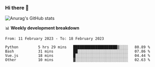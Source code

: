 ### Hi there 👋
![Anurag's GitHub stats](https://github-readme-stats.vercel.app/api?username=jami1024&show_icons=true&theme=radical)

📊 **Weekly development breakdown**
<!--START_SECTION:waka-->

```text
From: 11 February 2023 - To: 18 February 2023

Python         5 hrs 29 mins   ████████████████████▒░░░░   80.89 %
Bash           31 mins         ██░░░░░░░░░░░░░░░░░░░░░░░   07.86 %
Vue.js         18 mins         █░░░░░░░░░░░░░░░░░░░░░░░░   04.44 %
Other          10 mins         ▓░░░░░░░░░░░░░░░░░░░░░░░░   02.63 %
```

<!--END_SECTION:waka-->
<!--
**jami1024/jami1024** is a ✨ _special_ ✨ repository because its `README.md` (this file) appears on your GitHub profile.

Here are some ideas to get you started:

- 🔭 I’m currently working on ...
- 🌱 I’m currently learning ...
- 👯 I’m looking to collaborate on ...
- 🤔 I’m looking for help with ...
- 💬 Ask me about ...
- 📫 How to reach me: ...
- 😄 Pronouns: ...
- ⚡ Fun fact: ...
-->

